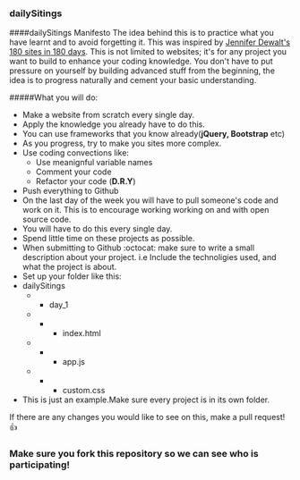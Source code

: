 ### dailySitings
####dailySitings Manifesto
The idea behind this is to practice what you have learnt and to avoid forgetting it. This was inspired by [Jennifer Dewalt's 180 sites in 180 days](http://jenniferdewalt.com/). This is not limited to websites; it's for any project you want to build to enhance your coding knowledge. You don't have to put pressure on yourself by building advanced stuff from the beginning, the idea is to progress naturally and cement your basic understanding.

#####What you will do:
- Make a website from scratch every single day.
- Apply the knowledge you already have to do this.
- You can use frameworks that you know already(**jQuery, Bootstrap** etc)
- As you progress, try to make you sites more complex.
- Use coding convections like:
  - Use meanignful variable names
  - Comment your code
  - Refactor your code (**D.R.Y**)
- Push everything to Github
- On the last day of the week you will have to pull someone's code and work on it. This is to encourage working working on and with open source code.
- You will have to do this every single day.
- Spend little time on these projects as possible.
- When submitting to Github :octocat: make sure to write a small description about your project. i.e Include the technoligies used, and what the project is about.
- Set up your folder like this:
- dailySitings 
  -  - day_1
  - - -  index.html 
  - - - app.js  
  - - - custom.css
- This is just an example.Make sure every project is in its own folder.

If there are any changes you would like to see on this, make a pull request!:+1:


### Make sure you fork this repository so we can see who is participating!
